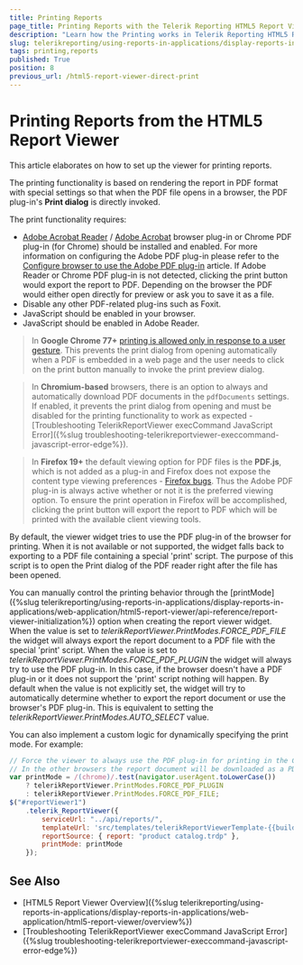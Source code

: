 ```yaml
---
title: Printing Reports
page_title: Printing Reports with the Telerik Reporting HTML5 Report Viewer
description: "Learn how the Printing works in Telerik Reporting HTML5 Report Viewer and how you may change the printing modes."
slug: telerikreporting/using-reports-in-applications/display-reports-in-applications/web-application/html5-report-viewer/printing-reports
tags: printing,reports
published: True
position: 8
previous_url: /html5-report-viewer-direct-print
---
```


# Printing Reports from the HTML5 Report Viewer

This article elaborates on how to set up the viewer for printing reports.

The printing functionality is based on rendering the report in PDF format with special settings so that when the PDF file opens in a browser, the PDF plug-in's __Print dialog__ is directly invoked.

The print functionality requires:

* [Adobe Acrobat Reader](https://get.adobe.com/reader/) / [Adobe Acrobat](https://acrobat.adobe.com/us/en/) browser plug-in or Chrome PDF plug-in (for Chrome) should be installed and enabled. For more information on configuring the Adobe PDF plug-in please refer to the [Configure browser to use the Adobe PDF plug-in](https://helpx.adobe.com/acrobat/kb/pdf-browser-plugin-configuration.html) article. If Adobe Reader or Chrome PDF plug-in is not detected, clicking the print button would export the report to PDF. Depending on the browser the PDF would either open directly for preview or ask you to save it as a file.
* Disable any other PDF-related plug-ins such as Foxit.
* JavaScript should be enabled in your browser.
* JavaScript should be enabled in Adobe Reader.

> In __Google Chrome 77+__ [printing is allowed only in response to a user gesture](https://pdfium.googlesource.com/pdfium.git/+/2021804f1b414c97667c03d7ab19daf66f6a19ef). This prevents the print dialog from opening automatically when a PDF is embedded in a web page and the user needs to click on the print button manually to invoke the print preview dialog.

> In __Chromium-based__ browsers, there is an option to always and automatically download PDF documents in the `pdfDocuments` settings. If enabled, it prevents the print dialog from opening and must be disabled for the printing functionality to work as expected - [Troubleshooting TelerikReportViewer execCommand JavaScript Error]({%slug troubleshooting-telerikreportviewer-execcommand-javascript-error-edge%}).

> In __Firefox 19+__ the default viewing option for PDF files is the __PDF.js__, which is not added as a plug-in and Firefox does not expose the content type viewing preferences - [Firefox bugs](https://bugzilla.mozilla.org/show_bug.cgi?id=840439). Thus the Adobe PDF plug-in is always active whether or not it is the preferred viewing option. To ensure the print operation in Firefox will be accomplished, clicking the print button will export the report to PDF which will be printed with the available client viewing tools.

By default, the viewer widget tries to use the PDF plug-in of the browser for printing. When it is not available or not supported, the widget falls back to exporting to a PDF file containing a special 'print' script. The purpose of this script is to open the Print dialog of the PDF reader right after the file has been opened.

You can manually control the printing behavior through the [printMode]({%slug telerikreporting/using-reports-in-applications/display-reports-in-applications/web-application/html5-report-viewer/api-reference/report-viewer-initialization%}) option when creating the report viewer widget. When the value is set to *telerikReportViewer.PrintModes.FORCE_PDF_FILE* the widget will always export the report document to a PDF file with the special 'print' script. When the value is set to *telerikReportViewer.PrintModes.FORCE_PDF_PLUGIN* the widget will always try to use the PDF plug-in. In this case, if the browser doesn't have a PDF plug-in or it does not support the 'print' script nothing will happen. By default when the value is not explicitly set, the widget will try to automatically determine whether to export the report document or use the browser's PDF plug-in. This is equivalent to setting the *telerikReportViewer.PrintModes.AUTO_SELECT* value.

You can also implement a custom logic for dynamically specifying the print mode. For example:

````JavaScript
// Force the viewer to always use the PDF plug-in for printing in the Chrome browser.
// In the other browsers the report document will be downloaded as a PDF file:
var printMode = /(chrome)/.test(navigator.userAgent.toLowerCase())
	? telerikReportViewer.PrintModes.FORCE_PDF_PLUGIN
	: telerikReportViewer.PrintModes.FORCE_PDF_FILE;
$("#reportViewer1")
	.telerik_ReportViewer({
		serviceUrl: "../api/reports/",
		templateUrl: 'src/templates/telerikReportViewerTemplate-{{buildversion}}.html',
		reportSource: { report: "product catalog.trdp" },
		printMode: printMode
	});
````

## See Also

* [HTML5 Report Viewer Overview]({%slug telerikreporting/using-reports-in-applications/display-reports-in-applications/web-application/html5-report-viewer/overview%})
* [Troubleshooting TelerikReportViewer execCommand JavaScript Error]({%slug troubleshooting-telerikreportviewer-execcommand-javascript-error-edge%})

